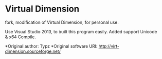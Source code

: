 Virtual Dimension
================

fork, modification of Virtual Dimension, for personal use.

Use Visual Studio 2013, to built this program easily.
 Added support Unicode &amp; x64 Compile.

*Original author: Typz
*Original software URI: http://virt-dimension.sourceforge.net/
